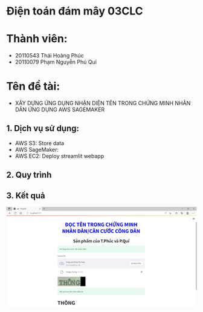 # Điện toán đám mây 03CLC
# Thành viên: 
  - 20110543 Thái Hoàng Phúc
  - 20110079 Phạm Nguyễn Phú Quí
# Tên đề tài: 
  - XÂY DỰNG ỨNG DỤNG NHẬN DIỆN TÊN TRONG CHỨNG MINH NHÂN DÂN ỨNG DỤNG AWS SAGEMAKER
## 1. Dịch vụ sử dụng:
- AWS S3: Store data 
- AWS SageMaker:
- AWS EC2: Deploy streamlit webapp
## 2. Quy trình

## 3. Kết quả
![](./assets/8cadef61fae123bf7af0.jpg)
